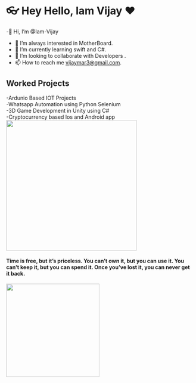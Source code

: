 # 👓 Hey Hello,  Iam Vijay ❤️ 

-👋 Hi, I’m @Iam-Vijay
- 👀 I’m always interested in MotherBoard.
- 🌱 I’m currently learning swift and C#.
- 💞️ I’m looking to collaborate with Developers .
- 📫 How to reach me vijaymar3@gmail.com.


<h2> Worked Projects </h2>
 -Ardunio Based IOT Projects </br>
 -Whatsapp Automation using Python Selenium </br>
 -3D Game Development in Unity using C# </br>
 -Cryptocurrency based Ios and Android app </br>
 
<img src="https://media.giphy.com/media/IbaHSmEeJGqk/giphy.gif"   width="350" />



<h4>Time is free, but it’s priceless. You can’t own it, but you can use it. You can’t keep it, but you can spend it. Once you’ve lost it, you can never get it back.</h4>

<img src="https://media.giphy.com/media/3oz8xKaR836UJOYeOc/giphy.gif"   width="250" />

<!---
Iam-Vijay/Iam-Vijay is a ✨ special ✨ repository because its `README.md` (this file) appears on your GitHub profile.
You can click the Preview link to take a look at your changes.
--->
